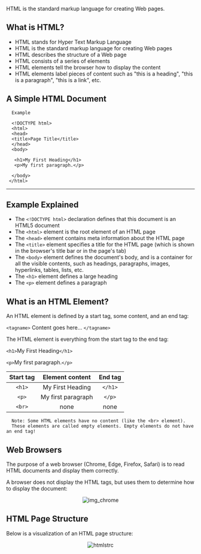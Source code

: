 HTML is the standard markup language for creating Web pages.


What is HTML?
---
* HTML stands for Hyper Text Markup Language
* HTML is the standard markup language for creating Web pages
* HTML describes the structure of a Web page
* HTML consists of a series of elements
* HTML elements tell the browser how to display the content
* HTML elements label pieces of content such as "this is a heading", "this is a paragraph", "this is a link", etc.


A Simple HTML Document
---

      Example

      <!DOCTYPE html>
      <html>
      <head>
      <title>Page Title</title>
      </head>
      <body>

       <h1>My First Heading</h1>
       <p>My first paragraph.</p>

      </body>
     </html>

---

Example Explained
---
- The `<!DOCTYPE html>` declaration defines that this document is an HTML5 document
- The `<html>` element is the root element of an HTML page
- The `<head>` element contains meta information about the HTML page
- The `<title>` element specifies a title for the HTML page (which is shown in the browser's title bar or in the page's tab)
- The `<body>` element defines the document's body, and is a container for all the visible contents, such as headings, paragraphs, images, hyperlinks, tables, lists, etc.
- The `<h1>` element defines a large heading
- The `<p>` element defines a paragraph



What is an HTML Element?
---

An HTML element is defined by a start tag, some content, and an end tag:

`<tagname>` Content goes here... `</tagname>`

The HTML element is everything from the start tag to the end tag:

`<h1>`My First Heading`</h1>`

`<p>`My first paragraph.`</p>`


| Start tag | Element content | End tag |
| :---:         |     :-:      |          :---: |
| `<h1>`  |  My First Heading     | `</h1>`    |
| `<p>`  |  My first paragraph     | `</p>`   |
| `<br>`  |  none     | none    |


      Note: Some HTML elements have no content (like the <br> element). 
      These elements are called empty elements. Empty elements do not have an end tag!


Web Browsers
---
The purpose of a web browser (Chrome, Edge, Firefox, Safari) is to read HTML documents and display them correctly.

A browser does not display the HTML tags, but uses them to determine how to display the document:

<p align = "center"

![img_chrome](https://user-images.githubusercontent.com/47166768/189946175-0a933eed-b7f2-478f-ae5d-7d25cc169c71.png)
</p>


HTML Page Structure
---
Below is a visualization of an HTML page structure:


<p align = "center"

   ![htmlstrc](https://user-images.githubusercontent.com/47166768/189947360-caace079-756e-4fb4-809b-efa184f1a047.png)

</p>


